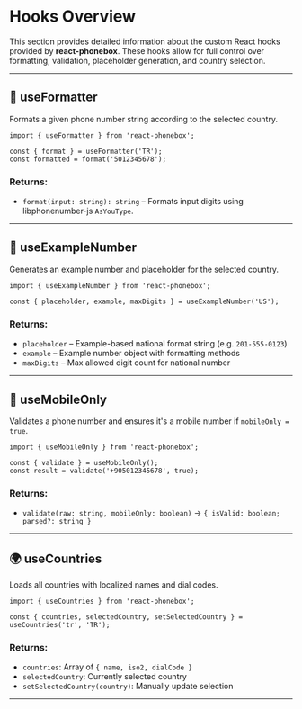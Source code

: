 
# Hooks Overview

This section provides detailed information about the custom React hooks provided by **react-phonebox**.
These hooks allow for full control over formatting, validation, placeholder generation, and country selection.

---

## 🧩 useFormatter

Formats a given phone number string according to the selected country.

```tsx
import { useFormatter } from 'react-phonebox';

const { format } = useFormatter('TR');
const formatted = format('5012345678');
```

### Returns:
- `format(input: string): string` – Formats input digits using libphonenumber-js `AsYouType`.

---

## 🔢 useExampleNumber

Generates an example number and placeholder for the selected country.

```tsx
import { useExampleNumber } from 'react-phonebox';

const { placeholder, example, maxDigits } = useExampleNumber('US');
```

### Returns:
- `placeholder` – Example-based national format string (e.g. `201-555-0123`)
- `example` – Example number object with formatting methods
- `maxDigits` – Max allowed digit count for national number

---

## 📱 useMobileOnly

Validates a phone number and ensures it's a mobile number if `mobileOnly = true`.

```tsx
import { useMobileOnly } from 'react-phonebox';

const { validate } = useMobileOnly();
const result = validate('+905012345678', true);
```

### Returns:
- `validate(raw: string, mobileOnly: boolean)` → `{ isValid: boolean; parsed?: string }`

---

## 🌍 useCountries

Loads all countries with localized names and dial codes.

```tsx
import { useCountries } from 'react-phonebox';

const { countries, selectedCountry, setSelectedCountry } = useCountries('tr', 'TR');
```

### Returns:
- `countries`: Array of `{ name, iso2, dialCode }`
- `selectedCountry`: Currently selected country
- `setSelectedCountry(country)`: Manually update selection

---
